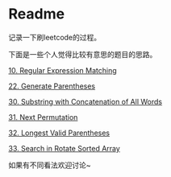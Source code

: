 # Readme

记录一下刷leetcode的过程。

下面是一些个人觉得比较有意思的题目的思路。

[10. Regular Expression Matching](doc/10.md)

[22. Generate Parentheses](doc/22.md)

[30. Substring with Concatenation of All Words](doc/30.md)

[31. Next Permutation](doc/31.md)

[32. Longest Valid Parentheses](doc/32.md)

[33. Search in Rotate Sorted Array](doc/33.md)

如果有不同看法欢迎讨论~